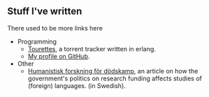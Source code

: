 Stuff I've written
------------------

There used to be more links here

* Programming
    * [Tourettes](https://code.google.com/p/tourettes/), a torrent tracker written in erlang.
    * [My profile on GitHub](http://github.com/tobsan/).
* Other
    * [Humanistisk forskning för dödskamp](http://www.svd.se/opinion/brannpunkt/humanistisk-forskning-for-dodskamp_7304041.svd), an article on how the government's politics on research funding affects studies of (foreign) languages. (in Swedish).
